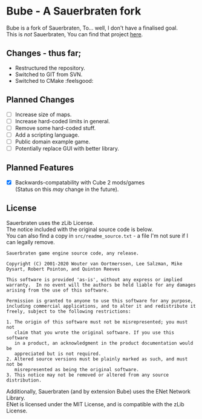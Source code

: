 # Bube - A Sauerbraten fork
Bube is a fork of Sauerbraten, To... well, I don't have a finalised goal.\
This is *not* Sauerbraten, You can find that project [here](http://sauerbraten.org/).

## Changes - thus far;
 * Restructured the repository.
 * Switched to GIT from SVN.
 * Switched to CMake :feelsgood:

## Planned Changes
- [ ] Increase size of maps.
- [ ] Increase hard-coded limits in general.
- [ ] Remove some hard-coded stuff.
- [ ] Add a scripting language.
- [ ] Public domain example game.
- [ ] Potentially replace GUI with better library.

## Planned Features
- [x] Backwards-compatability with Cube 2 mods/games\
      (Status on this *may* change in the future).

## License
Sauerbraten uses the zLib License.\
The notice included with the original source code is below.\
You can also find a copy in `src/readme_source.txt` - a file I'm not sure if I can legally remove.
```
Sauerbraten game engine source code, any release.

Copyright (C) 2001-2020 Wouter van Oortmerssen, Lee Salzman, Mike Dysart, Robert Pointon, and Quinton Reeves

This software is provided 'as-is', without any express or implied
warranty.  In no event will the authors be held liable for any damages
arising from the use of this software.

Permission is granted to anyone to use this software for any purpose,
including commercial applications, and to alter it and redistribute it
freely, subject to the following restrictions:

1. The origin of this software must not be misrepresented; you must not
   claim that you wrote the original software. If you use this software
   in a product, an acknowledgment in the product documentation would be
   appreciated but is not required.
2. Altered source versions must be plainly marked as such, and must not be
   misrepresented as being the original software.
3. This notice may not be removed or altered from any source distribution.
```

Additionally, Sauerbraten (and by extension Bube) uses the ENet Network Library.\
ENet is licensed under the MIT License, and is compatible with the zLib License.